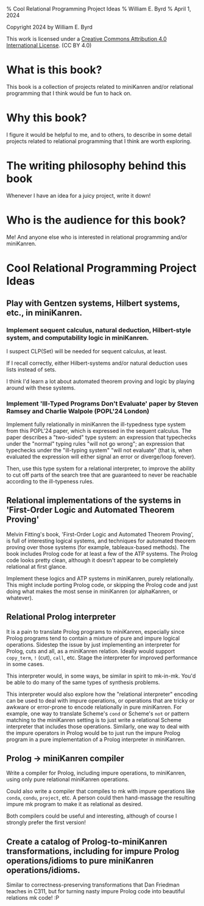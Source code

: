 % Cool Relational Programming Project Ideas
% William E. Byrd
% April 1, 2024

Copyright 2024 by William E. Byrd

This work is licensed under a [Creative Commons Attribution 4.0 International License](http://creativecommons.org/licenses/by/4.0/). (CC BY 4.0) 

# What is this book?

This book is a collection of projects related to miniKanren and/or relational programming that I think would be fun to hack on.

# Why this book?

I figure it would be helpful to me, and to others, to describe in some detail projects related to relational programming that I think are worth exploring.

# The writing philosophy behind this book

Whenever I have an idea for a juicy project, write it down!

# Who is the audience for this book?

Me!  And anyone else who is interested in relational programming and/or miniKanren.

# Cool Relational Programming Project Ideas

## Play with Gentzen systems, Hilbert systems, etc., in miniKanren.

### Implement sequent calculus, natural deduction, Hilbert-style system, and computability logic in miniKanren.

I suspect CLP(Set) will be needed for sequent calculus, at least.

If I recall correctly, either Hilbert-systems and/or natural deduction uses lists instead of sets.

I think I'd learn a lot about automated theorem proving and logic by playing around with these systems.

### Implement 'Ill-Typed Programs Don't Evaluate' paper by Steven Ramsey and Charlie Walpole (POPL'24 London)

Implement fully relationally in miniKanren the ill-typedness type system from this POPL'24 paper, which is expressed in the sequent calculus.  The paper describes a "two-sided" type system: an expression that typechecks under the "normal" typing rules "will not go wrong"; an expression that typechecks under the "ill-typing system" "will not evaluate" (that is, when evaluated the expression will either signal an error or diverge/loop forever).

Then, use this type system for a relational interpreter, to improve the ability to cut off parts of the search tree that are guaranteed to never be reachable according to the ill-typeness rules.

## Relational implementations of the systems in 'First-Order Logic and Automated Theorem Proving'

Melvin Fitting's book, 'First-Order Logic and Automated Theorem Proving', is full of interesting logical systems, and techniques for automated theorem proving over those systems (for example, tableaux-based methods).  The book includes Prolog code for at least a few of the ATP systems.  The Prolog code looks pretty clean, although it doesn't appear to be completely relational at first glance.

Implement these logics and ATP systems in miniKanren, purely relationally.  This might include porting Prolog code, or skipping the Prolog code and just doing what makes the most sense in miniKanren (or alphaKanren, or whatever).

## Relational Prolog interpreter

It is a pain to translate Prolog programs to miniKanren, especially since Prolog programs tend to contain a mixture of pure and impure logical operations.  Sidestep the issue by just implementing an interpreter for Prolog, cuts and all, as a miniKanren relation.  Ideally would support `copy_term`, `!` (cut), `call`, etc.  Stage the interpreter for improved performance in some cases.

This interpreter would, in some ways, be similar in spirit to mk-in-mk.  You'd be able to do many of the same types of synthesis problems.

This interpreter would also explore how the "relational interpreter" encoding can be used to deal with impure operations, or operations that are tricky or awkware or error-prone to encode relationally in pure miniKanren.  For example, one way to translate Scheme's `cond` or Scheme's `not` or pattern matching to the miniKanren setting is to just write a relational Scheme interpreter that includes those operations.  Similarly, one way to deal with the impure operators in Prolog would be to just run the impure Prolog program in a pure implementation of a Prolog interpreter in miniKanren.

## Prolog -> miniKanren compiler

Write a compiler for Prolog, including impure operations, to miniKanren, using only pure relational miniKanren operations.

Could also write a compiler that compiles to mk with impure operations like `conda`, `condu`, `project`, etc.  A person could then hand-massage the resulting impure mk program to make it as relational as desired.

Both compilers could be useful and interesting, although of course I strongly prefer the first version!

## Create a catalog of Prolog-to-miniKanren transformations, including for impure Prolog operations/idioms to pure miniKanren operations/idioms.

Similar to correctness-preserving transformations that Dan Friedman teaches in C311, but for turning nasty impure Prolog code into beautiful relations mk code!  :P
